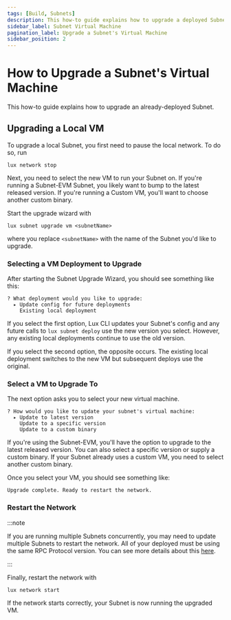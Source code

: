 ```yaml
---
tags: [Build, Subnets]
description: This how-to guide explains how to upgrade a deployed Subnet's Virtual Machine.
sidebar_label: Subnet Virtual Machine 
pagination_label: Upgrade a Subnet's Virtual Machine
sidebar_position: 2
---
```


# How to Upgrade a Subnet's Virtual Machine

This how-to guide explains how to upgrade an already-deployed Subnet.

## Upgrading a Local VM

To upgrade a local Subnet, you first need to pause the local network. To do so, run

```shell
lux network stop
```

Next, you need to select the new VM to run your Subnet on. If you're running a Subnet-EVM Subnet,
you likely want to bump to the latest released version. If you're running a Custom VM, you'll want
to choose another custom binary.

Start the upgrade wizard with

```shell
lux subnet upgrade vm <subnetName>
```

where you replace `<subnetName>` with the name of the Subnet you'd like to upgrade.

### Selecting a VM Deployment to Upgrade

After starting the Subnet Upgrade Wizard, you should see something like this:

```text
? What deployment would you like to upgrade:
  ▸ Update config for future deployments
    Existing local deployment
```

If you select the first option, Lux CLI updates your Subnet's config and any future calls to
`lux subnet deploy` use the new version you select. However, any existing local deployments
continue to use the old version.

If you select the second option, the opposite occurs. The existing local deployment switches
to the new VM but subsequent deploys use the original.

### Select a VM to Upgrade To

The next option asks you to select your new virtual machine.

```text
? How would you like to update your subnet's virtual machine:
  ▸ Update to latest version
    Update to a specific version
    Update to a custom binary
```

If you're using the Subnet-EVM, you'll have the option to upgrade to the latest released
version. You can also select a specific version or supply a custom binary. If your Subnet already
uses a custom VM, you need to select another custom binary.

Once you select your VM, you should see something like:

```text
Upgrade complete. Ready to restart the network.
```

### Restart the Network

:::note

If you are running multiple Subnets concurrently, you may need to update multiple Subnets to restart
the network. All of your deployed must be using the same RPC Protocol version. You can see more
details about this [here](/build/subnet/info/troubleshoot-subnet.md#incompatible-rpc-version-for-custom-vm).

:::

Finally, restart the network with

```shell
lux network start
```

If the network starts correctly, your Subnet is now running the upgraded VM.

